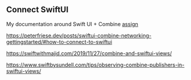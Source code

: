 

## Connect SwiftUI


My documentation around Swift UI + Combine
[assign](assign.md)


https://peterfriese.dev/posts/swiftui-combine-networking-gettingstarted/#how-to-connect-to-swiftui

https://swiftwithmajid.com/2019/11/27/combine-and-swiftui-views/

https://www.swiftbysundell.com/tips/observing-combine-publishers-in-swiftui-views/

